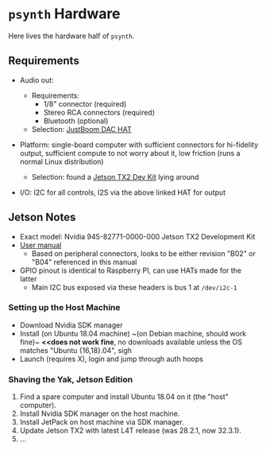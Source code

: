 # `psynth` Hardware

Here lives the hardware half of `psynth`.


## Requirements

- Audio out:
    - Requirements:
        - 1/8" connector (required)
        - Stereo RCA connectors (required)
        - Bluetooth (optional)
    - Selection: [JustBoom DAC HAT](https://www.sparkfun.com/products/14319)

- Platform: single-board computer with sufficient connectors for hi-fidelity output, sufficient
  compute to not worry about it, low friction (runs a normal Linux distribution)
    - Selection: found a [Jetson TX2 Dev Kit](https://developer.nvidia.com/embedded/jetson-tx2-developer-kit)
      lying around

- I/O: I2C for all controls, I2S via the above linked HAT for output


## Jetson Notes

- Exact model: Nvidia 945-82771-0000-000 Jetson TX2 Development Kit
- [User manual](https://developer.download.nvidia.com/embedded/L4T/r32-3-1_Release_v1.0/jetson_tx2_developer_kit_user_guide.pdf?agakKkvf7ZXZII2hdSOffwlHtg7iYFQ1dO2YIc48TRrAgS1XBEDrY5NkGjdwQmIH_rzmycKozqHYcKbU4WWx7HmyAb7ixxP1Myv1TDODQ0uI1Tgvaj0Jc3CXaZzb2M6ksKrQoK7uqOTk-nPI4uNGGYFg_PGBEi8BHJ8V3Ein93kUJqtjiqu1lA)
    - Based on peripheral connectors, looks to be either revision "B02" or "B04" referenced in this
      manual
- GPIO pinout is identical to Raspberry PI, can use HATs made for the latter
    - Main I2C bus exposed via these headers is bus 1 at `/dev/i2c-1`

### Setting up the Host Machine

- Download Nvidia SDK manager
- Install (on Ubuntu 18.04 machine) ~(on Debian machine, should work fine)~ **<<does not work fine**, no downloads available
  unless the OS matches "Ubuntu {16,18}.04", sigh
- Launch (requires X), login and jump through auth hoops

### Shaving the Yak, Jetson Edition

1. Find a spare computer and install Ubuntu 18.04 on it (the "host" computer).
2. Install Nvidia SDK manager on the host machine.
3. Install JetPack on host machine via SDK manager.
4. Update Jetson TX2 with latest L4T release (was 28.2.1, now 32.3.1).
5. ...
